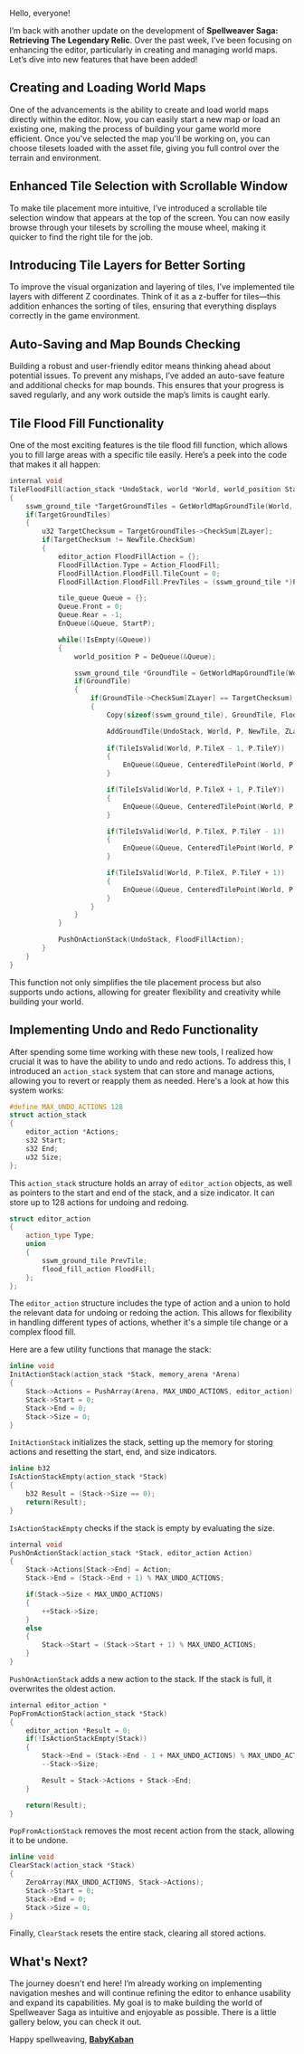Hello, everyone!

I’m back with another update on the development of **Spellweaver Saga: Retrieving The Legendary Relic**. Over the past week, 
I’ve been focusing on enhancing the editor, particularly in creating and managing world maps. Let’s dive into new features 
that have been added!

## Creating and Loading World Maps

One of the advancements is the ability to create and load world maps directly within the editor. Now, you can easily start 
a new map or load an existing one, making the process of building your game world more efficient. Once you've selected the 
map you'll be working on, you can choose tilesets loaded with the asset file, giving you full control over the terrain and 
environment.

## Enhanced Tile Selection with Scrollable Window

To make tile placement more intuitive, I’ve introduced a scrollable tile selection window that appears at the top of the 
screen. You can now easily browse through your tilesets by scrolling the mouse wheel, making it quicker to find the right 
tile for the job.

## Introducing Tile Layers for Better Sorting

To improve the visual organization and layering of tiles, I’ve implemented tile layers with different Z coordinates. 
Think of it as a z-buffer for tiles—this addition enhances the sorting of tiles, ensuring that everything displays 
correctly in the game environment.

## Auto-Saving and Map Bounds Checking

Building a robust and user-friendly editor means thinking ahead about potential issues. To prevent any mishaps, I’ve added 
an auto-save feature and additional checks for map bounds. This ensures that your progress is saved regularly, and any work 
outside the map’s limits is caught early.

## Tile Flood Fill Functionality

One of the most exciting features is the tile flood fill function, which allows you to fill large areas with a specific 
tile easily. Here’s a peek into the code that makes it all happen:

```c++
internal void
TileFloodFill(action_stack *UndoStack, world *World, world_position StartP, ssa_tile NewTile, u32 ZLayer)
{
    sswm_ground_tile *TargetGroundTiles = GetWorldMapGroundTile(World, StartP);
    if(TargetGroundTiles)
    {
        u32 TargetChecksum = TargetGroundTiles->CheckSum[ZLayer];
        if(TargetChecksum != NewTile.CheckSum)
        {
            editor_action FloodFillAction = {};
            FloodFillAction.Type = Action_FloodFill;
            FloodFillAction.FloodFill.TileCount = 0;
            FloodFillAction.FloodFill.PrevTiles = (sswm_ground_tile *)Platform.AllocateMemory(MAX_FILL_TILES*sizeof(sswm_ground_tile));

            tile_queue Queue = {};
            Queue.Front = 0;
            Queue.Rear = -1;
            EnQueue(&Queue, StartP);

            while(!IsEmpty(&Queue))
            {
                world_position P = DeQueue(&Queue);

                sswm_ground_tile *GroundTile = GetWorldMapGroundTile(World, P);
                if(GroundTile)
                {
                    if(GroundTile->CheckSum[ZLayer] == TargetChecksum)
                    {
                        Copy(sizeof(sswm_ground_tile), GroundTile, FloodFillAction.FloodFill.PrevTiles + FloodFillAction.FloodFill.TileCount++);

                        AddGroundTile(UndoStack, World, P, NewTile, ZLayer, true);
                        
                        if(TileIsValid(World, P.TileX - 1, P.TileY))
                        {
                            EnQueue(&Queue, CenteredTilePoint(World, P.TileX - 1, P.TileY));
                        }

                        if(TileIsValid(World, P.TileX + 1, P.TileY))
                        {
                            EnQueue(&Queue, CenteredTilePoint(World, P.TileX + 1, P.TileY));
                        }

                        if(TileIsValid(World, P.TileX, P.TileY - 1))
                        {
                            EnQueue(&Queue, CenteredTilePoint(World, P.TileX, P.TileY - 1));
                        }

                        if(TileIsValid(World, P.TileX, P.TileY + 1))
                        {
                            EnQueue(&Queue, CenteredTilePoint(World, P.TileX, P.TileY + 1));
                        }
                    }
                }
            }

            PushOnActionStack(UndoStack, FloodFillAction);
        }
    }
}
```

This function not only simplifies the tile placement process but also supports undo actions, allowing for greater flexibility 
and creativity while building your world.

## Implementing Undo and Redo Functionality

After spending some time working with these new tools, I realized how crucial it was to have the ability to undo and redo 
actions. To address this, I introduced an `action_stack` system that can store and manage actions, allowing you to revert or 
reapply them as needed. Here's a look at how this system works:

```c++
#define MAX_UNDO_ACTIONS 128
struct action_stack
{
    editor_action *Actions;
    s32 Start;
    s32 End;
    u32 Size;
};
```

This `action_stack` structure holds an array of `editor_action` objects, as well as pointers to the start and end of the 
stack, and a size indicator. It can store up to 128 actions for undoing and redoing.

```c++
struct editor_action
{
    action_type Type;
    union
    {
        sswm_ground_tile PrevTile;
        flood_fill_action FloodFill;
    };
};
```
The `editor_action` structure includes the type of action and a union to hold the relevant data for undoing or redoing the 
action. This allows for flexibility in handling different types of actions, whether it's a simple tile change or a complex flood fill.

Here are a few utility functions that manage the stack:
```c++
inline void
InitActionStack(action_stack *Stack, memory_arena *Arena)
{
    Stack->Actions = PushArray(Arena, MAX_UNDO_ACTIONS, editor_action);
    Stack->Start = 0;
    Stack->End = 0;
    Stack->Size = 0;
}
```

`InitActionStack` initializes the stack, setting up the memory for storing actions and resetting the start, end, and size indicators.

```c++
inline b32
IsActionStackEmpty(action_stack *Stack)
{
    b32 Result = (Stack->Size == 0);
    return(Result);
}
```

`IsActionStackEmpty` checks if the stack is empty by evaluating the size.

```c++
internal void
PushOnActionStack(action_stack *Stack, editor_action Action)
{
    Stack->Actions[Stack->End] = Action;
    Stack->End = (Stack->End + 1) % MAX_UNDO_ACTIONS;

    if(Stack->Size < MAX_UNDO_ACTIONS)
    {
        ++Stack->Size;
    }
    else
    {
        Stack->Start = (Stack->Start + 1) % MAX_UNDO_ACTIONS;
    }
}
```

`PushOnActionStack` adds a new action to the stack. If the stack is full, it overwrites the oldest action.

```c++
internal editor_action *
PopFromActionStack(action_stack *Stack)
{
    editor_action *Result = 0;
    if(!IsActionStackEmpty(Stack))
    {
        Stack->End = (Stack->End - 1 + MAX_UNDO_ACTIONS) % MAX_UNDO_ACTIONS;
        --Stack->Size;

        Result = Stack->Actions + Stack->End;
    }

    return(Result);
}
```

`PopFromActionStack` removes the most recent action from the stack, allowing it to be undone.

```c++
inline void
ClearStack(action_stack *Stack)
{
    ZeroArray(MAX_UNDO_ACTIONS, Stack->Actions);
    Stack->Start = 0;
    Stack->End = 0;
    Stack->Size = 0;
}
```

Finally, `ClearStack` resets the entire stack, clearing all stored actions.

## What's Next?

The journey doesn't end here! I’m already working on implementing navigation meshes and will continue refining the editor to enhance 
usability and expand its capabilities. My goal is to make building the world of Spellweaver Saga as intuitive and enjoyable as possible.
There is a little gallery below, you can check it out. 

Happy spellweaving,
**[BabyKaban](https://github.com/babykaban)**
